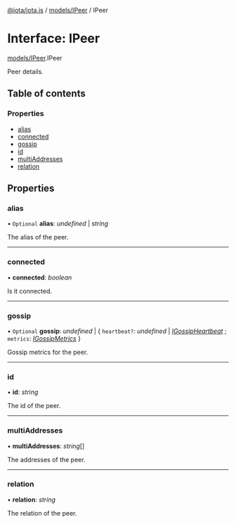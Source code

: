[@iota/iota.js](../README.md) / [models/IPeer](../modules/models_ipeer.md) / IPeer

# Interface: IPeer

[models/IPeer](../modules/models_ipeer.md).IPeer

Peer details.

## Table of contents

### Properties

- [alias](models_ipeer.ipeer.md#alias)
- [connected](models_ipeer.ipeer.md#connected)
- [gossip](models_ipeer.ipeer.md#gossip)
- [id](models_ipeer.ipeer.md#id)
- [multiAddresses](models_ipeer.ipeer.md#multiaddresses)
- [relation](models_ipeer.ipeer.md#relation)

## Properties

### alias

• `Optional` **alias**: *undefined* \| *string*

The alias of the peer.

___

### connected

• **connected**: *boolean*

Is it connected.

___

### gossip

• `Optional` **gossip**: *undefined* \| { `heartbeat?`: *undefined* \| [*IGossipHeartbeat*](models_igossipheartbeat.igossipheartbeat.md) ; `metrics`: [*IGossipMetrics*](models_igossipmetrics.igossipmetrics.md)  }

Gossip metrics for the peer.

___

### id

• **id**: *string*

The id of the peer.

___

### multiAddresses

• **multiAddresses**: *string*[]

The addresses of the peer.

___

### relation

• **relation**: *string*

The relation of the peer.
